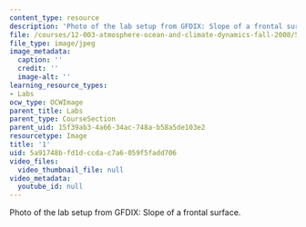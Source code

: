 ```yaml
---
content_type: resource
description: 'Photo of the lab setup from GFDIX: Slope of a frontal surface.'
file: /courses/12-003-atmosphere-ocean-and-climate-dynamics-fall-2008/5a91748bfd1dccdac7a6059f5fadd706_1.jpg
file_type: image/jpeg
image_metadata:
  caption: ''
  credit: ''
  image-alt: ''
learning_resource_types:
- Labs
ocw_type: OCWImage
parent_title: Labs
parent_type: CourseSection
parent_uid: 15f39ab3-4a66-34ac-748a-b58a5de103e2
resourcetype: Image
title: '1'
uid: 5a91748b-fd1d-ccda-c7a6-059f5fadd706
video_files:
  video_thumbnail_file: null
video_metadata:
  youtube_id: null
---
```

Photo of the lab setup from GFDIX: Slope of a frontal surface.


